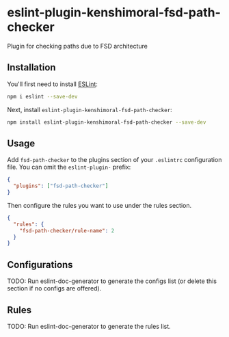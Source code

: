 # eslint-plugin-kenshimoral-fsd-path-checker

Plugin for checking paths due to FSD architecture

## Installation

You'll first need to install [ESLint](https://eslint.org/):

```sh
npm i eslint --save-dev
```

Next, install `eslint-plugin-kenshimoral-fsd-path-checker`:

```sh
npm install eslint-plugin-kenshimoral-fsd-path-checker --save-dev
```

## Usage

Add `fsd-path-checker` to the plugins section of your `.eslintrc` configuration file. You can omit the `eslint-plugin-` prefix:

```json
{
  "plugins": ["fsd-path-checker"]
}
```

Then configure the rules you want to use under the rules section.

```json
{
  "rules": {
    "fsd-path-checker/rule-name": 2
  }
}
```

## Configurations

<!-- begin auto-generated configs list -->

TODO: Run eslint-doc-generator to generate the configs list (or delete this section if no configs are offered).

<!-- end auto-generated configs list -->

## Rules

<!-- begin auto-generated rules list -->

TODO: Run eslint-doc-generator to generate the rules list.

<!-- end auto-generated rules list -->
